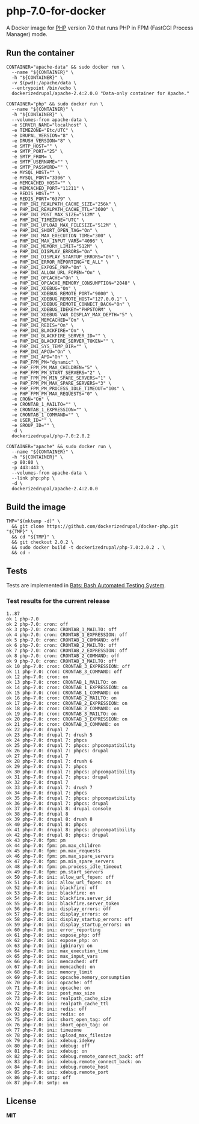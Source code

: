 # php-7.0-for-docker

A Docker image for [PHP](http://php.net/) version 7.0 that runs PHP in FPM (FastCGI Process Manager) mode.

## Run the container

    CONTAINER="apache-data" && sudo docker run \
      --name "${CONTAINER}" \
      -h "${CONTAINER}" \
      -v $(pwd):/apache/data \
      --entrypoint /bin/echo \
      dockerizedrupal/apache-2.4:2.0.0 "Data-only container for Apache."

    CONTAINER="php" && sudo docker run \
      --name "${CONTAINER}" \
      -h "${CONTAINER}" \
      --volumes-from apache-data \
      -e SERVER_NAME="localhost" \
      -e TIMEZONE="Etc/UTC" \
      -e DRUPAL_VERSION="8" \
      -e DRUSH_VERSION="8" \
      -e SMTP_HOST="" \
      -e SMTP_PORT="25" \
      -e SMTP_FROM= \
      -e SMTP_USERNAME="" \
      -e SMTP_PASSWORD="" \
      -e MYSQL_HOST="" \
      -e MYSQL_PORT="3306" \
      -e MEMCACHED_HOST="" \
      -e MEMCACHED_PORT="11211" \
      -e REDIS_HOST="" \
      -e REDIS_PORT="6379" \
      -e PHP_INI_REALPATH_CACHE_SIZE="256k" \
      -e PHP_INI_REALPATH_CACHE_TTL="3600" \
      -e PHP_INI_POST_MAX_SIZE="512M" \
      -e PHP_INI_TIMEZONE="UTC" \
      -e PHP_INI_UPLOAD_MAX_FILESIZE="512M" \
      -e PHP_INI_SHORT_OPEN_TAG="On" \
      -e PHP_INI_MAX_EXECUTION_TIME="300" \
      -e PHP_INI_MAX_INPUT_VARS="4096" \
      -e PHP_INI_MEMORY_LIMIT="512M" \
      -e PHP_INI_DISPLAY_ERRORS="On" \
      -e PHP_INI_DISPLAY_STARTUP_ERRORS="On" \
      -e PHP_INI_ERROR_REPORTING="E_ALL" \
      -e PHP_INI_EXPOSE_PHP="On" \
      -e PHP_INI_ALLOW_URL_FOPEN="On" \
      -e PHP_INI_OPCACHE="On" \
      -e PHP_INI_OPCACHE_MEMORY_CONSUMPTION="2048" \
      -e PHP_INI_XDEBUG="On" \
      -e PHP_INI_XDEBUG_REMOTE_PORT="9000" \
      -e PHP_INI_XDEBUG_REMOTE_HOST="127.0.0.1" \
      -e PHP_INI_XDEBUG_REMOTE_CONNECT_BACK="On" \
      -e PHP_INI_XDEBUG_IDEKEY="PHPSTORM" \
      -e PHP_INI_XDEBUG_VAR_DISPLAY_MAX_DEPTH="5" \
      -e PHP_INI_MEMCACHED="On" \
      -e PHP_INI_REDIS="On" \
      -e PHP_INI_BLACKFIRE="On" \
      -e PHP_INI_BLACKFIRE_SERVER_ID="" \
      -e PHP_INI_BLACKFIRE_SERVER_TOKEN="" \
      -e PHP_INI_SYS_TEMP_DIR="" \
      -e PHP_INI_APCU="On" \
      -e PHP_INI_APD="On" \
      -e PHP_FPM_PM="dynamic" \
      -e PHP_FPM_PM_MAX_CHILDREN="5" \
      -e PHP_FPM_PM_START_SERVERS="2" \
      -e PHP_FPM_PM_MIN_SPARE_SERVERS="1" \
      -e PHP_FPM_PM_MAX_SPARE_SERVERS="3" \
      -e PHP_FPM_PM_PROCESS_IDLE_TIMEOUT="10s" \
      -e PHP_FPM_PM_MAX_REQUESTS="0" \
      -e CRON="On" \
      -e CRONTAB_1_MAILTO="" \
      -e CRONTAB_1_EXPRESSION="" \
      -e CRONTAB_1_COMMAND="" \
      -e USER_ID="" \
      -e GROUP_ID="" \
      -d \
      dockerizedrupal/php-7.0:2.0.2

    CONTAINER="apache" && sudo docker run \
      --name "${CONTAINER}" \
      -h "${CONTAINER}" \
      -p 80:80 \
      -p 443:443 \
      --volumes-from apache-data \
      --link php:php \
      -d \
      dockerizedrupal/apache-2.4:2.0.0

## Build the image

    TMP="$(mktemp -d)" \
      && git clone https://github.com/dockerizedrupal/docker-php.git "${TMP}" \
      && cd "${TMP}" \
      && git checkout 2.0.2 \
      && sudo docker build -t dockerizedrupal/php-7.0:2.0.2 . \
      && cd -

## Tests

Tests are implemented in [Bats: Bash Automated Testing System](https://github.com/sstephenson/bats).

### Test results for the current release

    1..87
    ok 1 php-7.0
    ok 2 php-7.0: cron: off
    ok 3 php-7.0: cron: CRONTAB_1_MAILTO: off
    ok 4 php-7.0: cron: CRONTAB_1_EXPRESSION: off
    ok 5 php-7.0: cron: CRONTAB_1_COMMAND: off
    ok 6 php-7.0: cron: CRONTAB_2_MAILTO: off
    ok 7 php-7.0: cron: CRONTAB_2_EXPRESSION: off
    ok 8 php-7.0: cron: CRONTAB_2_COMMAND: off
    ok 9 php-7.0: cron: CRONTAB_3_MAILTO: off
    ok 10 php-7.0: cron: CRONTAB_3_EXPRESSION: off
    ok 11 php-7.0: cron: CRONTAB_3_COMMAND: off
    ok 12 php-7.0: cron: on
    ok 13 php-7.0: cron: CRONTAB_1_MAILTO: on
    ok 14 php-7.0: cron: CRONTAB_1_EXPRESSION: on
    ok 15 php-7.0: cron: CRONTAB_1_COMMAND: on
    ok 16 php-7.0: cron: CRONTAB_2_MAILTO: on
    ok 17 php-7.0: cron: CRONTAB_2_EXPRESSION: on
    ok 18 php-7.0: cron: CRONTAB_2_COMMAND: on
    ok 19 php-7.0: cron: CRONTAB_3_MAILTO: on
    ok 20 php-7.0: cron: CRONTAB_3_EXPRESSION: on
    ok 21 php-7.0: cron: CRONTAB_3_COMMAND: on
    ok 22 php-7.0: drupal 7
    ok 23 php-7.0: drupal 7: drush 5
    ok 24 php-7.0: drupal 7: phpcs
    ok 25 php-7.0: drupal 7: phpcs: phpcompatibility
    ok 26 php-7.0: drupal 7: phpcs: drupal
    ok 27 php-7.0: drupal 7
    ok 28 php-7.0: drupal 7: drush 6
    ok 29 php-7.0: drupal 7: phpcs
    ok 30 php-7.0: drupal 7: phpcs: phpcompatibility
    ok 31 php-7.0: drupal 7: phpcs: drupal
    ok 32 php-7.0: drupal 7
    ok 33 php-7.0: drupal 7: drush 7
    ok 34 php-7.0: drupal 7: phpcs
    ok 35 php-7.0: drupal 7: phpcs: phpcompatibility
    ok 36 php-7.0: drupal 7: phpcs: drupal
    ok 37 php-7.0: drupal 8: drupal console
    ok 38 php-7.0: drupal 8
    ok 39 php-7.0: drupal 8: drush 8
    ok 40 php-7.0: drupal 8: phpcs
    ok 41 php-7.0: drupal 8: phpcs: phpcompatibility
    ok 42 php-7.0: drupal 8: phpcs: drupal
    ok 43 php-7.0: fpm: pm
    ok 44 php-7.0: fpm: pm.max_children
    ok 45 php-7.0: fpm: pm.max_requests
    ok 46 php-7.0: fpm: pm.max_spare_servers
    ok 47 php-7.0: fpm: pm.min_spare_servers
    ok 48 php-7.0: fpm: pm.process_idle_timeout
    ok 49 php-7.0: fpm: pm.start_servers
    ok 50 php-7.0: ini: allow_url_fopen: off
    ok 51 php-7.0: ini: allow_url_fopen: on
    ok 52 php-7.0: ini: blackfire: off
    ok 53 php-7.0: ini: blackfire: on
    ok 54 php-7.0: ini: blackfire.server_id
    ok 55 php-7.0: ini: blackfire.server_token
    ok 56 php-7.0: ini: display_errors: off
    ok 57 php-7.0: ini: display_errors: on
    ok 58 php-7.0: ini: display_startup_errors: off
    ok 59 php-7.0: ini: display_startup_errors: on
    ok 60 php-7.0: ini: error_reporting
    ok 61 php-7.0: ini: expose_php: off
    ok 62 php-7.0: ini: expose_php: on
    ok 63 php-7.0: ini: igbinary: on
    ok 64 php-7.0: ini: max_execution_time
    ok 65 php-7.0: ini: max_input_vars
    ok 66 php-7.0: ini: memcached: off
    ok 67 php-7.0: ini: memcached: on
    ok 68 php-7.0: ini: memory_limit
    ok 69 php-7.0: ini: opcache.memory_consumption
    ok 70 php-7.0: ini: opcache: off
    ok 71 php-7.0: ini: opcache: on
    ok 72 php-7.0: ini: post_max_size
    ok 73 php-7.0: ini: realpath_cache_size
    ok 74 php-7.0: ini: realpath_cache_ttl
    ok 92 php-7.0: ini: redis: off
    ok 93 php-7.0: ini: redis: on
    ok 75 php-7.0: ini: short_open_tag: off
    ok 76 php-7.0: ini: short_open_tag: on
    ok 77 php-7.0: ini: timezone
    ok 78 php-7.0: ini: upload_max_filesize
    ok 79 php-7.0: ini: xdebug.idekey
    ok 80 php-7.0: ini: xdebug: off
    ok 81 php-7.0: ini: xdebug: on
    ok 82 php-7.0: ini: xdebug.remote_connect_back: off
    ok 83 php-7.0: ini: xdebug.remote_connect_back: on
    ok 84 php-7.0: ini: xdebug.remote_host
    ok 85 php-7.0: ini: xdebug.remote_port
    ok 86 php-7.0: smtp: off
    ok 87 php-7.0: smtp: on

## License

**MIT**

